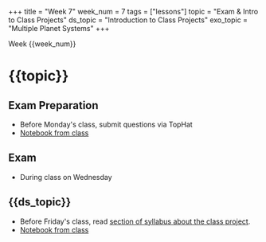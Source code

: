 +++
title = "Week 7"
week_num = 7
tags = ["lessons"]
topic = "Exam & Intro to Class Projects"
ds_topic = "Introduction to Class Projects"
exo_topic =  "Multiple Planet Systems"
+++

Week {{week_num}}
# {{topic}}

## Exam Preparation
- Before Monday's class, submit questions via TopHat
- [Notebook from class](https://psuastro497.github.io/Fall2022/notebooks/week7day1/)

## Exam
- During class on Wednesday

## {{ds_topic}}
- Before Friday's class, read [section of syllabus about the class project](../../project/).
- [Notebook from class](https://psuastro497.github.io/Fall2022/notebooks/week7day3/)
